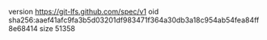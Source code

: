 version https://git-lfs.github.com/spec/v1
oid sha256:aaef41afc9fa3b5d03201df983471f364a30db3a18c954ab54fea84ff8e68414
size 51358
